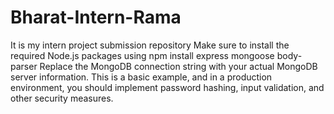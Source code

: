# Bharat-Intern-Rama
It is my intern project submission repository
Make sure to install the required Node.js packages using
npm install express mongoose body-parser
Replace the MongoDB connection string with your actual MongoDB server information. This is a basic example, and in a production environment, you should implement password hashing, input validation, and other security measures.

